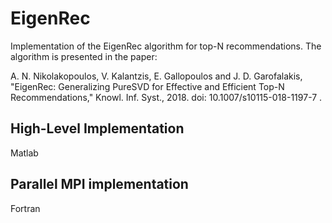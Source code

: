 # EigenRec
Implementation of the EigenRec algorithm for top-N recommendations. The  algorithm is presented in the paper:  

A. N. Nikolakopoulos, V. Kalantzis, E. Gallopoulos and J. D. Garofalakis, "EigenRec: Generalizing PureSVD for Effective and Efficient Top-N Recommendations,"  Knowl. Inf. Syst.,  2018. doi: 10.1007/s10115-018-1197-7 .

## High-Level Implementation

Matlab 


## Parallel MPI implementation 
Fortran
